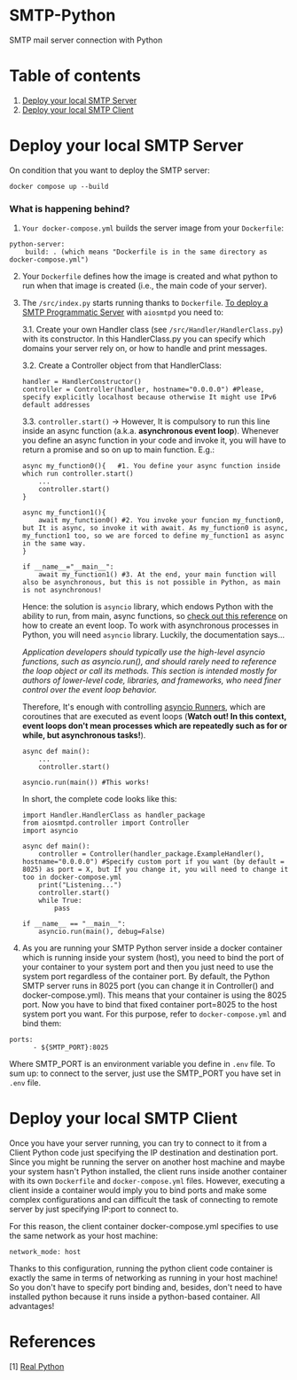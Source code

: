 # SMTP-Python
SMTP mail server connection with Python

# Table of contents
1. [Deploy your local SMTP Server](#deploy-your-local-smtp-server)
2. [Deploy your local SMTP Client](#deploy-your-local-smtp-server)

# Deploy your local SMTP Server
On condition that you want to deploy the SMTP server:

```
docker compose up --build
```

### What is happening behind?
1. ```Your docker-compose.yml``` builds the server image from your ```Dockerfile```:

```
python-server:
    build: . (which means "Dockerfile is in the same directory as docker-compose.yml")
```

2. Your ```Dockerfile``` defines how the image is created and what python to run when that image is created (i.e., the main code of your server).
3. The ```/src/index.py``` starts running thanks to ```Dockerfile```. [To deploy a SMTP Programmatic Server](https://aiosmtpd.readthedocs.io/en/latest/controller.html) with ```aiosmtpd``` you need to:

    3.1. Create your own Handler class (see ```/src/Handler/HandlerClass.py```) with its constructor. In this HandlerClass.py you can specify which domains your server rely on, or how to handle and print messages.
    
    3.2. Create a Controller object from that HandlerClass:

    ```
    handler = HandlerConstructor()
    controller = Controller(handler, hostname="0.0.0.0") #Please, specify explicitly localhost because otherwise It might use IPv6 default addresses
    ```

    3.3. ```controller.start()``` -> However, It is compulsory to run this line inside an async function (a.k.a. **asynchronous event loop**). Whenever you define an async function in your code and invoke it, you will have to return a promise and so on up to main function. E.g.:

    ```
    async my_function0(){   #1. You define your async function inside which run controller.start()
        ...
        controller.start()  
    }

    async my_function1(){
        await my_function0() #2. You invoke your funcion my_function0, but It is async, so invoke it with await. As my_function0 is async, my_function1 too, so we are forced to define my_function1 as async in the same way.
    }
    
    if __name__="__main__":
        await my_function1() #3. At the end, your main function will also be asynchronous, but this is not possible in Python, as main is not asynchronous!
    ```

    Hence: the solution is ```asyncio``` library, which endows Python with the ability to run, from main, async functions, so [check out this reference](https://docs.python.org/3/library/asyncio-eventloop.html) on how to create an event loop. To work with asynchronous processes in Python, you will need ```asyncio``` library. Luckily, the documentation says...
    
    *Application developers should typically use the high-level asyncio functions, such as asyncio.run(), and should rarely need to reference the loop object or call its methods. This section is intended mostly for authors of lower-level code, libraries, and frameworks, who need finer control over the event loop behavior.*

    Therefore, It's enough with controlling [asyncio Runners](https://docs.python.org/3/library/asyncio-runner.html#asyncio.run), which are coroutines that are executed as event loops (**Watch out! In this context, event loops don't mean processes which are repeatedly such as for or while, but asynchronous tasks!**).

    ```
    async def main():
        ...
        controller.start()

    asyncio.run(main()) #This works!
    ```

    In short, the complete code looks like this:

    ```
    import Handler.HandlerClass as handler_package
    from aiosmtpd.controller import Controller
    import asyncio

    async def main():
        controller = Controller(handler_package.ExampleHandler(), hostname="0.0.0.0") #Specify custom port if you want (by default = 8025) as port = X, but If you change it, you will need to change it too in docker-compose.yml
        print("Listening...")
        controller.start()
        while True:
            pass

    if __name__ == "__main__":
        asyncio.run(main(), debug=False)
    ```

4. As you are running your SMTP Python server inside a docker container which is running inside your system (host), you need to bind the port of your container to your system port and then you just need to use the system port regardless of the container port. By default, the Python SMTP server runs in 8025 port (you can change it in Controller() and docker-compose.yml). This means that your container is using the 8025 port. Now you have to bind that fixed container port=8025 to the host system port you want. For this purpose, refer to ```docker-compose.yml``` and bind them:

```
ports:
      - ${SMTP_PORT}:8025
```

Where SMTP_PORT is an environment variable you define in ```.env``` file. To sum up: to connect to the server, just use the SMTP_PORT you have set in ```.env``` file.

# Deploy your local SMTP Client

Once you have your server running, you can try to connect to it from a Client Python code just specifying the IP destination and destination port. Since you might be running the server on another host machine and maybe your system hasn't Python installed, the client runs inside another container with its own ```Dockerfile``` and ```docker-compose.yml``` files. However, executing a client inside a container would imply you to bind ports and make some complex configurations and can difficult the task of connecting to remote server by just specifying IP:port to connect to.

For this reason, the client container docker-compose.yml specifies to use the same network as your host machine:

```
network_mode: host
```

Thanks to this configuration, running the python client code container is exactly the same in terms of networking as running in your host machine! So you don't have to specify port binding and, besides, don't need to have installed python because it runs inside a python-based container. All advantages!


# References
[1] [Real Python](https://realpython.com/python-send-email/)